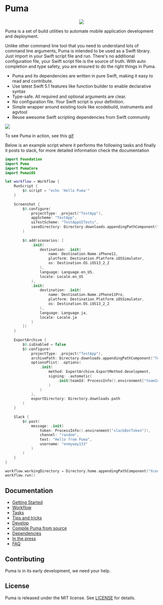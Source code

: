 # Puma

<div align="center">
    <img src="./Screenshots/logo.png" >
</div>

Puma is a set of build utilities to automate mobile application development and deployment.

Unlike other command line tool that you need to understand lots of command line arguments, Puma is intended to be used as a Swift library. Just import in your Swift script file and run. There's no additional configuration file, your Swift script file is the source of truth. With auto completion and type safety, you are ensured to do the right things in Puma.

- Puma and its dependencies are written in pure Swift, making it easy to read and contribute.
- Use latest Swift 5.1 features like function builder to enable declarative syntax
- Type-safe. All required and optional arguments are clear.
- No configuration file. Your Swift script is your definition.
- Simple wrapper around existing tools like xcodebuild, instruments and agvtool
- Reuse awesome Swift scripting dependencies from Swift community

![](Screenshots/puma_console.png)

To see Puma in action, see this [gif](Screenshots/puma.gif)

Below is an example script where it performs the following tasks and finally it posts to slack, for more detailed information check the documentation

```swift
import Foundation
import Puma
import PumaCore
import PumaiOS

let workflow = Workflow {
    RunScript {
        $0.script = "echo 'Hello Puma'"
    }
    
    Screenshot {
        $0.configure(
            projectType: .project("TestApp"),
            appScheme: "TestApp",
            uiTestScheme: "TestAppUITests",
            saveDirectory: Directory.downloads.appendingPathComponent("PumaScreenshots").path
        )
        
        $0.add(scenarios: [
            .init(
                destination: .init(
                    name: Destination.Name.iPhone11,
                    platform: Destination.Platform.iOSSimulator,
                    os: Destination.OS.iOS13_2_2
                ),
                language: Language.en_US,
                locale: Locale.en_US
            ),
            .init(
                destination: .init(
                    name: Destination.Name.iPhone11Pro,
                    platform: Destination.Platform.iOSSimulator,
                    os: Destination.OS.iOS13_2_2
                ),
                language: Language.ja,
                locale: Locale.ja
            )
        ])
    }
    
    ExportArchive {
        $0.isEnabled = false
        $0.configure(
            projectType: .project("TestApp"),
            archivePath: Directory.downloads.appendingPathComponent("TestApp.xcarchive").path,
            optionsPlist: .options(
                .init(
                    method: ExportArchive.ExportMethod.development,
                    signing: .automatic(
                        .init(teamId: ProcessInfo().environment["teamId"]!)
                    )
                )
            ),
            exportDirectory: Directory.downloads.path
        )
    }
    
    Slack {
        $0.post(
            message: .init(
                token: ProcessInfo().environment["slackBotToken"]!,
                channel: "random",
                text: "Hello from Puma",
                username: "onmyway133"
            )
        )
    }
}

workflow.workingDirectory = Directory.home.appendingPathComponent("XcodeProject/TestApp").path
workflow.run()
```

## Documentation

- [Getting Started](Documentation/GettingStarted.md)
- [Workflow](Documentation/Workflow.md)
- [Tasks](Documentation/Tasks.md)
- [Tips and tricks](Documentation/Tips.md)
- [Develop](Documentation/Develop.md)
- [Compile Puma from source](Documentation/Compile.md)
- [Dependencies](Documentation/Dependencies.md)
- [In the press](Documentation/InThePress.md)
- [FAQ](Documentation/FAQ.md)


## Contributing

Puma is in its early development, we need your help.

## License
Puma is released under the MIT license. See [LICENSE](LICENSE) for details.

